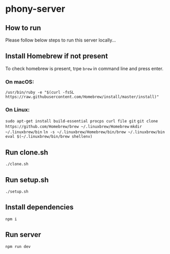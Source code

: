 # phony-server
## How to run
Please follow below steps to run this server locally...
## Install Homebrew if not present
To check homebrew is present, trpe `brew` in command line and press enter.
### On macOS:
`/usr/bin/ruby -e "$(curl -fsSL https://raw.githubusercontent.com/Homebrew/install/master/install)"`
### On Linux:
`sudo apt-get install build-essential procps curl file git`
`git clone https://github.com/Homebrew/brew ~/.linuxbrew/Homebrew`
`mkdir ~/.linuxbrew/bin`
`ln -s ~/.linuxbrew/Homebrew/bin/brew ~/.linuxbrew/bin`
`eval $(~/.linuxbrew/bin/brew shellenv)`
## Run clone.sh
`./clone.sh`
## Run setup.sh
`./setup.sh`
## Install dependencies
`npm i`
## Run server
`npm run dev`